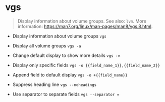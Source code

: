 # vgs
> Display information about volume groups.
> See also: `lvm`.
> More information: <https://man7.org/linux/man-pages/man8/vgs.8.html>.

- Display information about volume groups
`vgs`

- Display all volume groups
`vgs -a`

- Change default display to show more details
`vgs -v`

- Display only specific fields
`vgs -o {{field_name_1}},{{field_name_2}}`

- Append field to default display
`vgs -o +{{field_name}}`

- Suppress heading line
`vgs --noheadings`

- Use separator to separate fields
`vgs --separator =`
